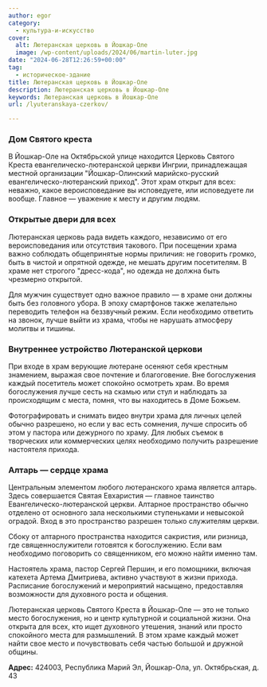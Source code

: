 ```yaml
---
author: egor
category:
  - культура-и-искусство
cover:
  alt: Лютеранская церковь в Йошкар-Оле
  image: /wp-content/uploads/2024/06/martin-luter.jpg
date: "2024-06-28T12:26:59+00:00"
tag:
  - историческое-здание
title: Лютеранская церковь в Йошкар-Оле
description: Лютеранская церковь в Йошкар-Оле
keywords: Лютеранская церковь в Йошкар-Оле
url: /lyuteranskaya-czerkov/

---
```

### Дом Святого креста

В Йошкар-Оле на Октябрьской улице находится Церковь Святого Креста евангелическо-лютеранской церкви Ингрии, принадлежащая местной организации "Йошкар-Олинский марийско-русский евангелическо-лютеранский приход". Этот храм открыт для всех: неважно, какое вероисповедание вы исповедуете, или исповедуете ли вообще. Главное — уважение к месту и другим людям.

### Открытые двери для всех

Лютеранская церковь рада видеть каждого, независимо от его вероисповедания или отсутствия такового. При посещении храма важно соблюдать общепринятые нормы приличия: не говорить громко, быть в чистой и опрятной одежде, не мешать другим посетителям. В храме нет строгого "дресс-кода", но одежда не должна быть чрезмерно открытой.

Для мужчин существует одно важное правило — в храме они должны быть без головного убора. В эпоху смартфонов также желательно переводить телефон на беззвучный режим. Если необходимо ответить на звонок, лучше выйти из храма, чтобы не нарушать атмосферу молитвы и тишины.

### Внутреннее устройство Лютеранской церкови

При входе в храм верующие лютеране осеняют себя крестным знамением, выражая свое почтение и благоговение. Вне богослужения каждый посетитель может спокойно осмотреть храм. Во время богослужения лучше сесть на скамью или стул и наблюдать за происходящим с места, помня, что вы находитесь в Доме Божьем.

Фотографировать и снимать видео внутри храма для личных целей обычно разрешено, но если у вас есть сомнения, лучше спросить об этом у пастора или дежурного по храму. Для любых съемок в творческих или коммерческих целях необходимо получить разрешение настоятеля прихода.

### Алтарь — сердце храма

Центральным элементом любого лютеранского храма является алтарь. Здесь совершается Святая Евхаристия — главное таинство Евангелическо-лютеранской церкви. Алтарное пространство обычно отделено от основного зала несколькими ступеньками и невысокой оградой. Вход в это пространство разрешен только служителям церкви.

Сбоку от алтарного пространства находится сакристия, или ризница, где священнослужители готовятся к богослужению. Если вам необходимо поговорить со священником, его можно найти именно там.

Настоятель храма, пастор Сергей Першин, и его помощники, включая катехета Артема Дмитриева, активно участвуют в жизни прихода. Расписание богослужений и мероприятий насыщено, предоставляя возможности для духовного роста и общения.

Лютеранская церковь Святого Креста в Йошкар-Оле — это не только место богослужения, но и центр культурной и социальной жизни. Она открыта для всех, кто ищет духовного утешения, знаний или просто спокойного места для размышлений. В этом храме каждый может найти свое место и почувствовать себя частью большой и дружной общины.

**Адрес:** 424003, Республика Марий Эл, Йошкар-Ола, ул. Октябрьская, д. 43
